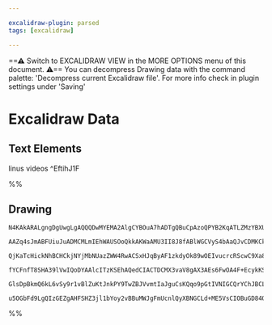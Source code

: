 ```yaml
---

excalidraw-plugin: parsed
tags: [excalidraw]

---
```

==⚠  Switch to EXCALIDRAW VIEW in the MORE OPTIONS menu of this document. ⚠== You can decompress Drawing data with the command palette: 'Decompress current Excalidraw file'. For more info check in plugin settings under 'Saving'


# Excalidraw Data
## Text Elements
linus videos ^EftihJ1F

%%
## Drawing
```compressed-json
N4KAkARALgngDgUwgLgAQQQDwMYEMA2AlgCYBOuA7hADTgQBuCpAzoQPYB2KqATLZMzYBXUtiRoIACyhQ4zZAHoFAc0JRJQgEYA6bGwC2CgF7N6hbEcK4OCtptbErHALRY8RMpWdx8Q1TdIEfARcZgRmBShcZQUebTiANho6IIR9BA4oZm4AbXAwUDAi6HhxdCgsKGSiyEYWdi40HgBGABZ+YrrWTgA5TjFuVoBWAGYEgE5W1oSRjshCDmIsbghc

AAZq4sJmABFUiuJuADMCMLmIEhWAUSOoQkkAKWaAMU3II8J8fABlWGCVyS4bAaQJvCDMKCkNgAawQAHUSOpuGttENzhCobDfjB/hJBB4wVC/JIOOFsmhmuc2HAgWoYNxmms1udrMpcahmflIJhuM4ePyAOzneloZzNZoJZrxIYCgAczR4aK54MhMIQAGE2Pg2KQVgBiZoIQ2GsGaIHQ5RExaa7W6iSQ6zMGmBTJgiiIyTcWVxIY8EatEYCpU1KQI

QjKaTcHickNhBCHCkjNYjMbNUazZWW4RwACSxHJqByAF1zkdyOk89wOEIvucrcRScwC9Xa8rNMJFldgulMgXi+chHBiLgDgyBS1ZUmJTxxjPzkQONCqzX8PO2NhYQnUCd8GdlUdOFBvoQjGUJaXD89cPpPiLUJTlRVMFUJAuhMxUGYlmxsnXKAAVSoVjfD8vwQH8wSfKAAEEiGURp0GCW4wTqO53Fg8MEOgakwT0TJcAWJhKzQFtV2VHVwwWAhAO

fYCFnfT8SHA39lVwIQoDYAAlcITzKSEhAQedCIACTDCMX3vaV8gAX3AEs6FwOA4F+EcykKSB1DSMoIDgyMOgYQgEAoAAhc0syEa0tR1fUjlsuzNggbARBdKAcwqfRfkxDUrLtdADSNAKHKc0gXLctJTI3czLNtFYHQ4J1cBcoLnIyVz3OeT4fj+bTAWBEQkH04LQvczy1QRYgkTQFFg0gIrUrCjzVSxbKVnxS5CpSzIGs44QI0bAsH2KOquvcgB5

GlsDpBkmQ6kL6vSy9r1vBlZuKtJnkPY9TwZBJVvmtIaJguCsKQqo9pGtIVNIGCQrYChJBCLdSPOtK0iuRZoNu+7HpWRKoSofTmGwKEvgADSjHhWgFbQBRGb15UVQHga1fAAE0GWaWUUQSHhZXGNYcZqiAjDYAxuHU2oCAEqMZJe7qOwbMkVnrBzLRILayme/IIDZ4gbWstAKYgYytS3CA9XVcZJcl55XnObjlBrRL9SuHZVdV2WIFp7nhqPJqEHG

u5OGbFd9LgQIzGEZgAHFSHZ3jl1bYoy2vBBuMWJgFmUcnlQyXBNGCLd+ME5VsCIOBuGD84OFdyPSAEql2IXPj44QbXijsAArBBsCyb4Y7gABZNglne/3A7jgTwGk/gIA+YIC2AWTpKAA
```
%%